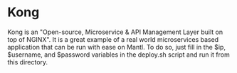 # Kong

Kong is an "Open-source, Microservice & API Management Layer built on top of
NGINX". It is a great example of a real world microservices based application
that can be run with ease on Mantl. To do so, just fill in the $ip, $username,
and $password variables in the deploy.sh script and run it from this directory.
